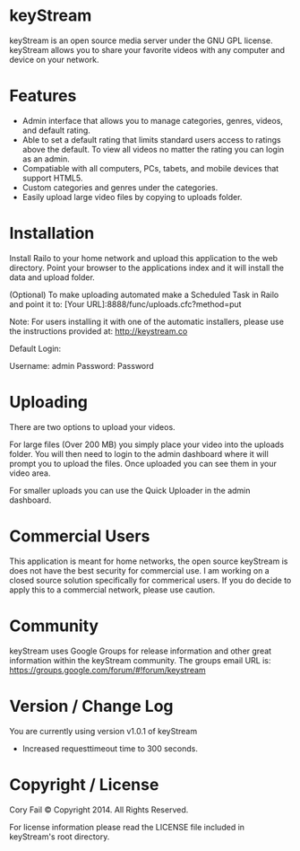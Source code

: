 <!---
This file is part of keyStream.

keyStream is free software: you can redistribute it and/or modify
it under the terms of the GNU General Public License as published by
the Free Software Foundation, either version 3 of the License, or
(at your option) any later version.

keyStream is distributed in the hope that it will be useful,
but WITHOUT ANY WARRANTY; without even the implied warranty of
MERCHANTABILITY or FITNESS FOR A PARTICULAR PURPOSE.  See the
GNU General Public License for more details.

You should have received a copy of the GNU General Public License
along with keyStream.  If not, see <http://www.gnu.org/licenses/>.
--->

keyStream
=========

keyStream is an open source media server under the GNU GPL license. keyStream allows you to share your favorite videos with any computer and device on your network.

Features
=========

- Admin interface that allows you to manage categories, genres, videos, and default rating.
- Able to set a default rating that limits standard users access to ratings above the default. To view all videos no matter the rating you can login as an admin.
- Compatiable with all computers, PCs, tabets, and mobile devices that support HTML5.
- Custom categories and genres under the categories.
- Easily upload large video files by copying to uploads folder.

Installation
=========

Install Railo to your home network and upload this application to the web directory. Point your browser to the applications index and it will install the data and upload folder.

(Optional) To make uploading automated make a Scheduled Task in Railo and point it to: [Your URL]:8888/func/uploads.cfc?method=put

Note: For users installing it with one of the automatic installers, please use the instructions provided at: http://keystream.co

Default Login:

Username: admin
Password: Password

Uploading
=========

There are two options to upload your videos. 

For large files (Over 200 MB) you simply place your video into the uploads folder. You will then need to login to the admin dashboard where it will prompt you to upload the files. Once uploaded you can see them in your video area.

For smaller uploads you can use the Quick Uploader in the admin dashboard.

Commercial Users
=========

This application is meant for home networks, the open source keyStream is does not have the best security for commercial use. I am working on a closed source solution specifically for commerical users. If you do decide to apply this to a commercial network, please use caution.

Community
=========

keyStream uses Google Groups for release information and other great information within the keyStream community. The groups email URL is: https://groups.google.com/forum/#!forum/keystream

Version / Change Log
=========

You are currently using version v1.0.1 of keyStream

- Increased requesttimeout time to 300 seconds.

Copyright / License
=========

Cory Fail © Copyright 2014. All Rights Reserved.

For license information please read the LICENSE file included in keyStream's root directory.
